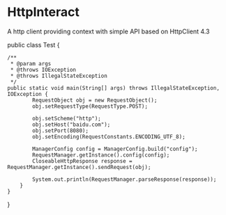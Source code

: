 HttpInteract
============

A http client providing context with simple API based on HttpClient 4.3


public class Test {
	
	/**
	 * @param args
	 * @throws IOException 
	 * @throws IllegalStateException 
	 */
	public static void main(String[] args) throws IllegalStateException, IOException {
			RequestObject obj = new RequestObject();
			obj.setRequestType(RequestType.POST);

			obj.setScheme("http");
			obj.setHost("baidu.com");
			obj.setPort(8080);
			obj.setEncoding(RequestConstants.ENCODING_UTF_8);
			
			ManagerConfig config = ManagerConfig.build("config");
			RequestManager.getInstance().config(config);
			CloseableHttpResponse response = RequestManager.getInstance().sendRequest(obj);
			
			System.out.println(RequestManager.parseResponse(response));
		}
	}
	
	
}